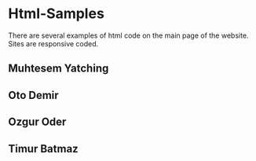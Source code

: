 # Html-Samples

There are several examples of html code on the main page of the website. Sites are responsive coded.

## Muhtesem Yatching

## Oto Demir

## Ozgur Oder

## Timur Batmaz
